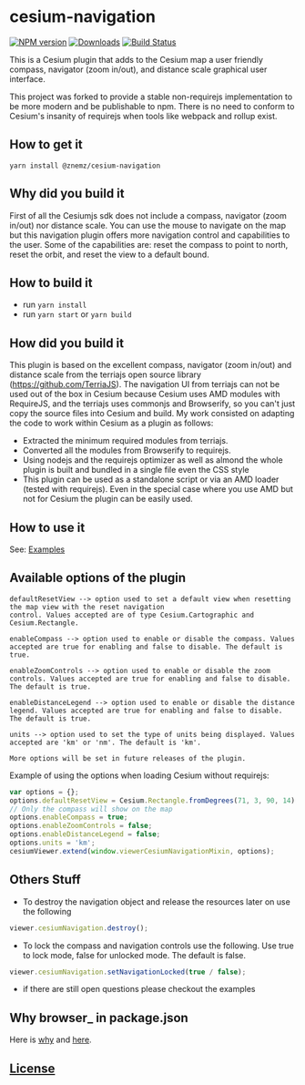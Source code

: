 # cesium-navigation

[![NPM version][npm-image]][npm-url] [![Downloads][downloads-image]][npm-url] [![Build Status][travis-image]][travis-url]

This is a Cesium plugin that adds to the Cesium map a user friendly compass, navigator (zoom in/out), and
distance scale graphical user interface.

This project was forked to provide a stable non-requirejs implementation to be more modern and be publishable to npm. There
is no need to conform to Cesium's insanity of requirejs when tools like webpack and rollup exist.

## How to get it

`yarn install @znemz/cesium-navigation`

## Why did you build it

First of all the Cesiumjs sdk does not include a compass, navigator (zoom in/out) nor distance scale. You can use the mouse to navigate on the map but this navigation plugin offers more navigation control and capabilities to the user.
Some of the capabilities are:
reset the compass to point to north, reset the orbit, and reset the view to a default bound.

## How to build it

- run `yarn install`
- run `yarn start` or `yarn build`

## How did you build it

This plugin is based on the excellent compass, navigator (zoom in/out) and distance scale from the terriajs open source library (https://github.com/TerriaJS). The navigation UI from terriajs can not be used out of the box in Cesium because Cesium uses AMD modules with RequireJS, and the terriajs uses commonjs and Browserify, so you can't just copy the source files into Cesium and build. My work consisted on adapting the code to work within Cesium as a plugin as follows:

- Extracted the minimum required modules from terriajs.
- Converted all the modules from Browserify to requirejs.
- Using nodejs and the requirejs optimizer as well as almond the whole plugin is built and bundled in a single file even the CSS style
- This plugin can be used as a standalone script or via an AMD loader (tested with requirejs). Even in the special case where you use AMD but not for Cesium the plugin can be easily used.

## How to use it

See: [Examples](./Examples/index.html)

## Available options of the plugin

```
defaultResetView --> option used to set a default view when resetting the map view with the reset navigation
control. Values accepted are of type Cesium.Cartographic and Cesium.Rectangle.

enableCompass --> option used to enable or disable the compass. Values accepted are true for enabling and false to disable. The default is true.

enableZoomControls --> option used to enable or disable the zoom controls. Values accepted are true for enabling and false to disable. The default is true.

enableDistanceLegend --> option used to enable or disable the distance legend. Values accepted are true for enabling and false to disable. The default is true.

units --> option used to set the type of units being displayed. Values accepted are 'km' or 'nm'. The default is 'km'.

More options will be set in future releases of the plugin.
```

Example of using the options when loading Cesium without requirejs:

```JavaScript
var options = {};
options.defaultResetView = Cesium.Rectangle.fromDegrees(71, 3, 90, 14);
// Only the compass will show on the map
options.enableCompass = true;
options.enableZoomControls = false;
options.enableDistanceLegend = false;
options.units = 'km';
cesiumViewer.extend(window.viewerCesiumNavigationMixin, options);
```

## Others Stuff

- To destroy the navigation object and release the resources later on use the following

```js
viewer.cesiumNavigation.destroy();
```

- To lock the compass and navigation controls use the following. Use true to lock mode,
  false for unlocked mode. The default is false.

```js
viewer.cesiumNavigation.setNavigationLocked(true / false);
```

- if there are still open questions please checkout the examples

## Why browser\_ in package.json

Here is [why](https://github.com/webpack/webpack/issues/4674) and [here](https://github.com/nmccready/cesium-navigation/issues/2).

## [License](./LICENSE)

[downloads-image]: http://img.shields.io/npm/dm/@znemz/cesium-navigation.svg
[npm-image]: https://img.shields.io/npm/v/@znemz/cesium-navigation.svg
[npm-url]: https://www.npmjs.com/package/@znemz/cesium-navigation
[travis-image]: https://img.shields.io/travis/nmccready/cesium-navigation.svg?label=travis-ci
[travis-url]: https://travis-ci.org/nmccready/cesium-navigation
